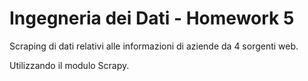# Ingegneria dei Dati - Homework 5

Scraping di dati relativi alle informazioni di aziende da 4 sorgenti web.

Utilizzando il modulo Scrapy.
